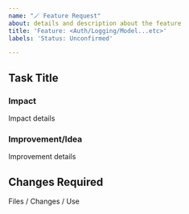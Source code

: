 ```yaml
---
name: "🪄 Feature Request"
about: details and description about the feature
title: 'Feature: <Auth/Logging/Model...etc>'
labels: 'Status: Unconfirmed'

---
```


## Task Title

### Impact
Impact details

### Improvement/Idea
Improvement details

## Changes Required
Files / Changes / Use